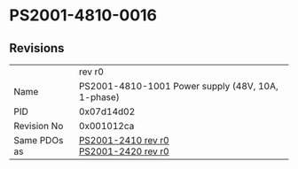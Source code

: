 # PS2001-4810-0016

## Revisions
<table>
<tr>
<td></td>
<td>rev r0</td>
</tr>
<tr>
<td>Name</td>
<td>PS2001-4810-1001 Power supply (48V, 10A, 1-phase)</td>
</tr>
<tr>
<td>PID</td>
<td>0x07d14d02</td>
</tr>
<tr>
<td>Revision No</td>
<td>0x001012ca</td>
</tr>
<tr>
<td>Same PDOs as</td>
<td><a href="PS2001-2410.md">PS2001-2410 rev r0</a><br/><a href="PS2001-2420.md">PS2001-2420 rev r0</a></td>
</tr>
</table>
